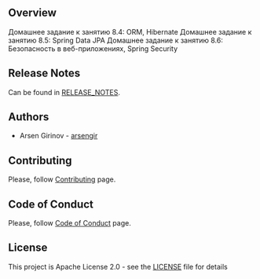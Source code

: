 ## Overview
Домашнее задание к занятию 8.4: ORM, Hibernate
Домашнее задание к занятию 8.5: Spring Data JPA
Домашнее задание к занятию 8.6: Безопасность в веб-приложениях, Spring Security

## Release Notes
Can be found in [RELEASE_NOTES](RELEASE_NOTES.md).

## Authors
* Arsen Girinov - [arsengir](https://github.com/arsengir)

## Contributing
Please, follow [Contributing](CONTRIBUTING.md) page.

## Code of Conduct
Please, follow [Code of Conduct](CODE_OF_CONDUCT.md) page.

## License
This project is Apache License 2.0 - see the [LICENSE](LICENSE) file for details
